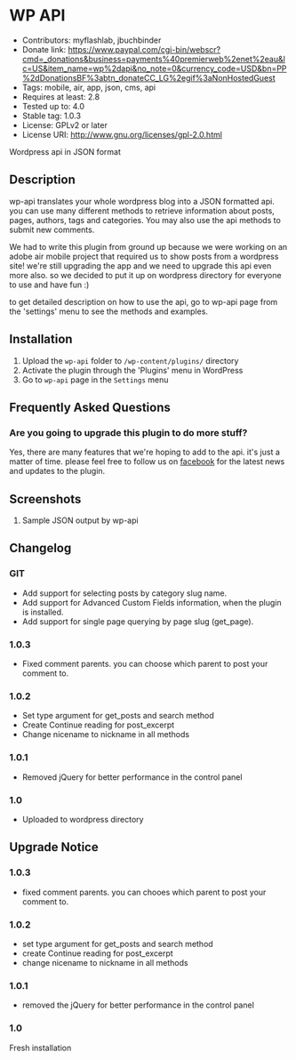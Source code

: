 # WP API

* Contributors: myflashlab, jbuchbinder
* Donate link: https://www.paypal.com/cgi-bin/webscr?cmd=_donations&business=payments%40premierweb%2enet%2eau&lc=US&item_name=wp%2dapi&no_note=0&currency_code=USD&bn=PP%2dDonationsBF%3abtn_donateCC_LG%2egif%3aNonHostedGuest
* Tags: mobile, air, app, json, cms, api
* Requires at least: 2.8
* Tested up to: 4.0
* Stable tag: 1.0.3
* License: GPLv2 or later
* License URI: http://www.gnu.org/licenses/gpl-2.0.html

Wordpress api in JSON format

## Description

wp-api translates your whole wordpress blog into a JSON formatted api. you can use many different methods to retrieve 
information about posts, pages, authors, tags and categories. You may also use the api methods to submit new comments.

We had to write this plugin from ground up because we were working on an adobe air mobile project that required us to
show posts from a wordpress site! we're still upgrading the app and we need to upgrade this api even more also. so we 
decided to put it up on wordpress directory for everyone to use and have fun :)

to get detailed description on how to use the api, go to wp-api page from the 'settings' menu to see the methods and examples.

## Installation

1. Upload the `wp-api` folder to `/wp-content/plugins/` directory
2. Activate the plugin through the 'Plugins' menu in WordPress
3. Go to `wp-api` page in the `Settings` menu

## Frequently Asked Questions

###  Are you going to upgrade this plugin to do more stuff?

Yes, there are many features that we're hoping to add to the api. it's just a matter of time. please feel free to follow us on
[facebook](https://www.facebook.com/myflashlab) for the latest news and updates to the plugin.

## Screenshots

1. Sample JSON output by wp-api

## Changelog

### GIT

* Add support for selecting posts by category slug name.
* Add support for Advanced Custom Fields information, when the plugin is installed.
* Add support for single page querying by page slug (get_page).

### 1.0.3

* Fixed comment parents. you can choose which parent to post your comment to.

### 1.0.2
* Set type argument for get_posts and search method
* Create Continue reading for post_excerpt
* Change nicename to nickname in all methods

### 1.0.1
* Removed jQuery for better performance in the control panel

### 1.0
* Uploaded to wordpress directory


## Upgrade Notice

### 1.0.3
* fixed comment parents. you can chooes which parent to post your comment to.

### 1.0.2
* set type argument for get_posts and search method
* create Continue reading for post_excerpt
* change nicename to nickname in all methods

### 1.0.1
* removed the jQuery for better performance in the control panel

### 1.0
Fresh installation

